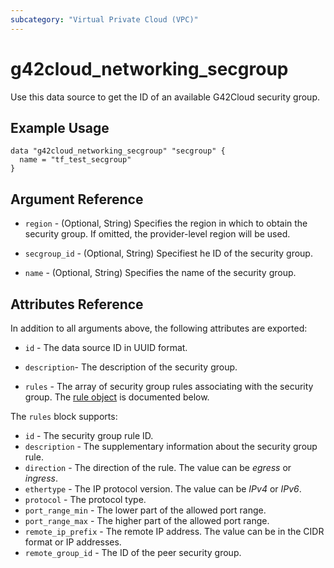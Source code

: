 ```yaml
---
subcategory: "Virtual Private Cloud (VPC)"
---
```


# g42cloud_networking_secgroup

Use this data source to get the ID of an available G42Cloud security group.

## Example Usage

```hcl
data "g42cloud_networking_secgroup" "secgroup" {
  name = "tf_test_secgroup"
}
```

## Argument Reference

* `region` - (Optional, String) Specifies the region in which to obtain the security group. If omitted, the
  provider-level region will be used.

* `secgroup_id` - (Optional, String) Specifiest he ID of the security group.

* `name` - (Optional, String) Specifies the name of the security group.

## Attributes Reference

In addition to all arguments above, the following attributes are exported:

* `id` - The data source ID in UUID format.

* `description`- The description of the security group.

* `rules` - The array of security group rules associating with the security group.
  The [rule object](#security_group_rule) is documented below.

<a name="security_group_rule"></a>
The `rules` block supports:

* `id` - The security group rule ID.
* `description` - The supplementary information about the security group rule.
* `direction` - The direction of the rule. The value can be *egress* or *ingress*.
* `ethertype` - The IP protocol version. The value can be *IPv4* or *IPv6*.
* `protocol` - The protocol type.
* `port_range_min` - The lower part of the allowed port range.
* `port_range_max` - The higher part of the allowed port range.
* `remote_ip_prefix` - The remote IP address. The value can be in the CIDR format or IP addresses.
* `remote_group_id` - The ID of the peer security group.
